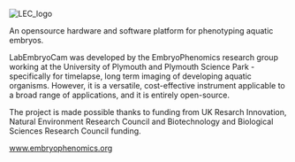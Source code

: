 ![LEC_logo ](https://user-images.githubusercontent.com/8396231/221187735-c88f5a90-c255-41ad-97ed-affd3d2ac26c.png)

An opensource hardware and software platform for phenotyping aquatic embryos.

LabEmbryoCam was developed by the EmbryoPhenomics research group working at the University of Plymouth and Plymouth Science Park - specifically for timelapse, long term imaging of developing aquatic organisms. However, it is a versatile, cost-effective instrument applicable to a broad range of applications, and it is entirely open-source.

The project is made possible thanks to funding from UK Resarch Innovation, Natural Environment Research Council and Biotechnology and Biological Sciences Research Council funding.


www.embryophenomics.org


